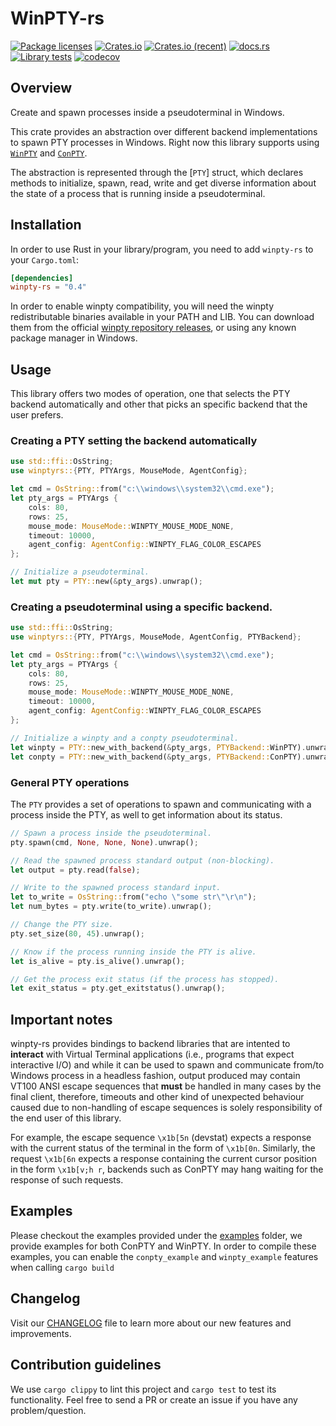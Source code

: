 # WinPTY-rs

[![Package licenses](https://img.shields.io/crates/l/winpty-rs?style=flat-square)](https://github.com/andfoy/winpty-rs/blob/main/LICENSE-MIT)
[![Crates.io](https://img.shields.io/crates/v/winpty-rs?style=flat-square)](https://crates.io/crates/winpty-rs)
[![Crates.io (recent)](https://img.shields.io/crates/dr/winpty-rs?style=flat-square)](https://crates.io/crates/winpty-rs)
[![docs.rs](https://img.shields.io/docsrs/winpty-rs?style=flat-square)](https://docs.rs/winpty-rs/latest)
[![Library tests](https://github.com/andfoy/winpty-rs/actions/workflows/windows_stable.yml/badge.svg)](https://github.com/andfoy/winpty-rs/actions/workflows/windows_stable.yml)
[![codecov](https://codecov.io/gh/andfoy/winpty-rs/branch/main/graph/badge.svg?token=A15MPACXNX)](https://codecov.io/gh/andfoy/winpty-rs)

## Overview

Create and spawn processes inside a pseudoterminal in Windows.

This crate provides an abstraction over different backend implementations to spawn PTY processes in Windows.
Right now this library supports using [`WinPTY`] and [`ConPTY`].

The abstraction is represented through the [`PTY`] struct, which declares methods to initialize, spawn, read,
write and get diverse information about the state of a process that is running inside a pseudoterminal.

[`WinPTY`]: https://github.com/rprichard/winpty
[`ConPTY`]: https://docs.microsoft.com/en-us/windows/console/creating-a-pseudoconsole-session

## Installation
In order to use Rust in your library/program, you need to add `winpty-rs` to your `Cargo.toml`:

```toml
[dependencies]
winpty-rs = "0.4"
```

In order to enable winpty compatibility, you will need the winpty redistributable binaries available in your PATH and LIB.
You can download them from the official [winpty repository releases](https://github.com/rprichard/winpty/releases/tag/0.4.3), or using any known package manager in Windows.

## Usage
This library offers two modes of operation, one that selects the PTY backend automatically and other that picks an specific backend that the user
prefers.

### Creating a PTY setting the backend automatically
```rust
use std::ffi::OsString;
use winptyrs::{PTY, PTYArgs, MouseMode, AgentConfig};

let cmd = OsString::from("c:\\windows\\system32\\cmd.exe");
let pty_args = PTYArgs {
    cols: 80,
    rows: 25,
    mouse_mode: MouseMode::WINPTY_MOUSE_MODE_NONE,
    timeout: 10000,
    agent_config: AgentConfig::WINPTY_FLAG_COLOR_ESCAPES
};

// Initialize a pseudoterminal.
let mut pty = PTY::new(&pty_args).unwrap();
```

### Creating a pseudoterminal using a specific backend.
```rust
use std::ffi::OsString;
use winptyrs::{PTY, PTYArgs, MouseMode, AgentConfig, PTYBackend};

let cmd = OsString::from("c:\\windows\\system32\\cmd.exe");
let pty_args = PTYArgs {
    cols: 80,
    rows: 25,
    mouse_mode: MouseMode::WINPTY_MOUSE_MODE_NONE,
    timeout: 10000,
    agent_config: AgentConfig::WINPTY_FLAG_COLOR_ESCAPES
};

// Initialize a winpty and a conpty pseudoterminal.
let winpty = PTY::new_with_backend(&pty_args, PTYBackend::WinPTY).unwrap();
let conpty = PTY::new_with_backend(&pty_args, PTYBackend::ConPTY).unwrap();
```

### General PTY operations
The `PTY` provides a set of operations to spawn and communicating with a process inside the PTY,
as well to get information about its status.

```rust
// Spawn a process inside the pseudoterminal.
pty.spawn(cmd, None, None, None).unwrap();

// Read the spawned process standard output (non-blocking).
let output = pty.read(false);

// Write to the spawned process standard input.
let to_write = OsString::from("echo \"some str\"\r\n");
let num_bytes = pty.write(to_write).unwrap();

// Change the PTY size.
pty.set_size(80, 45).unwrap();

// Know if the process running inside the PTY is alive.
let is_alive = pty.is_alive().unwrap();

// Get the process exit status (if the process has stopped).
let exit_status = pty.get_exitstatus().unwrap();
```

## Important notes
winpty-rs provides bindings to backend libraries that are intented to **interact** with Virtual Terminal applications
(i.e., programs that expect interactive I/O) and while it can be used to spawn and communicate from/to Windows process in a headless fashion,
output produced may contain VT100 ANSI escape sequences that **must** be handled in many cases by the final client, therefore, timeouts and
other kind of unexpected behaviour caused due to non-handling of escape sequences is solely responsibility of the end user of this library.

For example, the escape sequence `\x1b[5n` (devstat) expects a response with the current status of the terminal in the form of `\x1b[0n`. Similarly,
the request `\x1b[6n` expects a response containing the current cursor position in the form `\x1b[v;h r`, backends such as ConPTY may hang waiting
for the response of such requests.

## Examples
Please checkout the examples provided under the [examples](src/examples) folder, we provide examples for both
ConPTY and WinPTY. In order to compile these examples, you can enable the `conpty_example` and `winpty_example`
features when calling `cargo build`

## Changelog
Visit our [CHANGELOG](CHANGELOG.md) file to learn more about our new features and improvements.

## Contribution guidelines
We use `cargo clippy` to lint this project and `cargo test` to test its functionality. Feel free to send a PR or create an issue if you have any problem/question.
